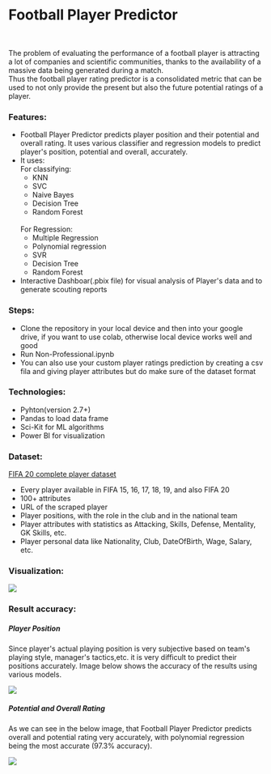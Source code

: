 <h1>Football Player Predictor</h1>
<br>
<p>The problem of evaluating the performance of a football player is attracting a lot of companies and scientific communities, thanks to the availability of a massive data being generated during a match.<br>
Thus the football player rating predictor is a consolidated metric that can be used to not only provide the present but also the future potential ratings of a player.
</p>
<h3>Features:</h3>
<ul>
  <li>Football Player Predictor predicts player position and their potential and overall rating. It uses various classifier and regression models to predict player's       position, potential and overall, accurately.</li>
  <li>It uses:
    <br>
    For classifying:
    <ul>
      <li>KNN</li>
      <li>SVC</li>
      <li>Naive Bayes</li>
      <li>Decision Tree</li>
      <li>Random Forest</li>
    </ul>
    <br>
    For Regression:
    <ul>
      <li>Multiple Regression</li>
      <li>Polynomial regression</li>
      <li>SVR</li>
      <li>Decision Tree</li>
      <li>Random Forest</li>
    </ul>
    <li>Interactive Dashboar(.pbix file) for visual analysis of Player's data and to generate scouting reports</li>
</ul>
<h3>Steps:</h3>
<ul>
  <li>Clone the repository in your local device and then into your google drive, if you want to use colab, otherwise local device works well and good</li>
  <li>Run Non-Professional.ipynb</li>
  <li>You can also use your custom player ratings prediction by creating a csv fila and giving player attributes but do make sure of the dataset format</li>
</ul>
<h3>Technologies:</h3>
<ul>
  <li>Pyhton(version 2.7+)</li>
  <li>Pandas to load data frame</li>
  <li>Sci-Kit for ML algorithms</li>
  <li>Power BI for visualization</li>
</ul>
<h3>Dataset:</h3>
<a href="https://www.kaggle.com/datasets/stefanoleone992/fifa-20-complete-player-dataset">FIFA 20 complete player dataset</a>
<ul>
  <li>Every player available in FIFA 15, 16, 17, 18, 19, and also FIFA 20</li>
  <li>100+ attributes</li>
  <li>URL of the scraped player</li>
  <li>Player positions, with the role in the club and in the national team</li>
  <li>Player attributes with statistics as Attacking, Skills, Defense, Mentality, GK Skills, etc.</li>
  <li>Player personal data like Nationality, Club, DateOfBirth, Wage, Salary, etc.</li>
</ul>
<h3>Visualization: </h3>
<img src="https://user-images.githubusercontent.com/76468810/204091161-33213268-67b8-48c8-9654-7e446c6e5fe1.png">
<br>
<h3>Result accuracy:</h3>
<h5>Player Position</h5>
<p>Since player's actual playing position is very subjective based on team's playing style, manager's tactics,etc. it is very difficult to predict their positions accurately. Image below shows the accuracy of the results using various models.</p>
<img src="https://user-images.githubusercontent.com/76468810/204091099-3fe81ca9-e0bc-4911-8151-b3c9ba536f42.png">
<br>
<h5>Potential and Overall Rating</h5>
<p>As we can see in the below image, that Football Player Predictor predicts overall and potential rating very accurately, with polynomial regression being the most accurate (97.3% accuracy).</p>
<img src="https://user-images.githubusercontent.com/76468810/204091353-cbebeb7f-cd12-4bc9-9a0e-f6cf055f7afa.png">
